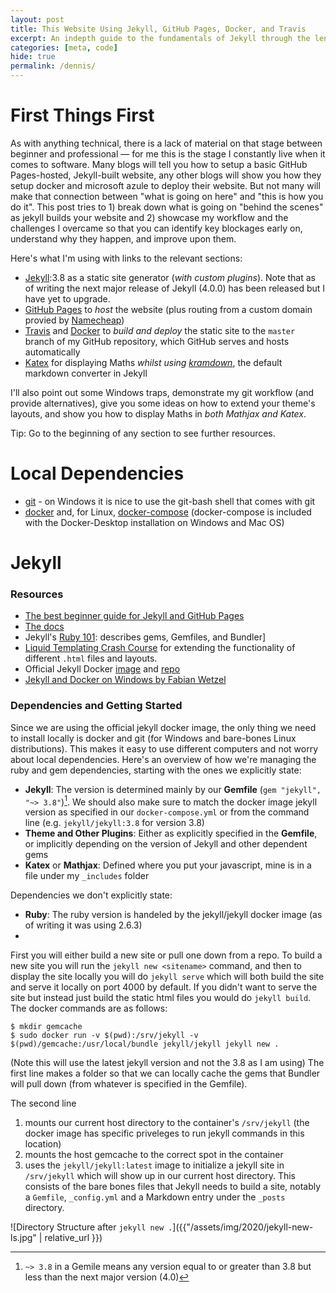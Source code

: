 ```yaml
---
layout: post
title: This Website Using Jekyll, GitHub Pages, Docker, and Travis
excerpt: An indepth guide to the fundamentals of Jekyll through the lense of a non-coder.
categories: [meta, code]
hide: true
permalink: /dennis/
---
```


# First Things First
As with anything technical, there is a lack of material on that stage between beginner and professional — for me this is the stage I constantly live when it comes to software. Many blogs will tell you how to setup a basic GitHub Pages-hosted, Jekyll-built website, any other blogs will show you how they setup docker and microsoft azule to deploy their website. But not many will make that connection between "what is going on here" and "this is how you do it". This post tries to 1) break down what is going on "behind the scenes" as jekyll builds your website and 2) showcase my workflow and the challenges I overcame so that you can identify key blockages early on, understand why they happen, and improve upon them. 

Here's what I'm using with links to the relevant sections: 
* [Jekyll](https://jekyllrb.com):3.8 as a static site generator (_with custom plugins_). Note that as of writing the next major release of Jekyll (4.0.0) has been released but I have yet to upgrade.
* [GitHub Pages](https://pages.github.com) to _host_ the website (plus routing from a custom domain provied by [Namecheap](https://www.namecheap.com))
* [Travis](https://travis-ci.org) and [Docker](https://www.docker.com) to _build and deploy_ the static site to the `master` branch of my GitHub repository, which GitHub serves and hosts automatically
* [Katex](https://katex.org) for displaying Maths _whilst using [kramdown](https://kramdown.gettalong.org/index.html)_, the default markdown converter in Jekyll

I'll also point out some Windows traps, demonstrate my git workflow (and provide alternatives), give you some ideas on how to extend your theme's layouts, and show you how to display Maths in _both Mathjax and Katex_. 

<!-- TODO: TABLE OF CONTENTS -->
Tip: Go to the beginning of any section to see further resources. 

# Local Dependencies
* [git](https://git-scm.com/download/) - on Windows it is nice to use the git-bash shell that comes with git
* [docker](https://docs.docker.com/get-docker/) and, for Linux, [docker-compose](https://docs.docker.com/compose/install/) (docker-compose is included with the Docker-Desktop installation on Windows and Mac OS) 

# Jekyll
### Resources
* [The best beginner guide for Jekyll and GitHub Pages](http://jmcglone.com/guides/github-pages)
* [The docs](https://jekyllrb.com/docs/)
* Jekyll's [Ruby 101](https://jekyllrb.com/docs/ruby-101/): describes gems, Gemfiles, and Bundler]
* [Liquid Templating Crash Course](https://www.seanh.cc/2019/09/29/liquid) for extending the functionality of different `.html` files and layouts. 
* Official Jekyll Docker [image](https://hub.docker.com/r/jekyll/jekyll/) and [repo](https://github.com/envygeeks/jekyll-docker/blob/master/README.md)
* [Jekyll and Docker on Windows by Fabian Wetzel](https://fabse.net/blog/2018/07/16/Running-Jekyll-on-Windows-using-Docker/)

### Dependencies and Getting Started
Since we are using the official jekyll docker image, the only thing we need to install locally is docker and git (for Windows and bare-bones Linux distributions). This makes it easy to use different computers and not worry about local dependencies. Here's an overview of how we're managing the ruby and gem dependencies, starting with the ones we explicitly state:
- **Jekyll**: The version is determined mainly by our **Gemfile** (`gem "jekyll", "~> 3.8"`)[^1]. We should also make sure to match the docker image jekyll version as specified in our `docker-compose.yml` or from the command line (e.g. `jekyll/jekyll:3.8` for version 3.8)
- **Theme and Other Plugins**: Either as explicitly specified in the **Gemfile**, or implicitly depending on the version of Jekyll and other dependent gems
- **Katex** or **Mathjax**: Defined where you put your javascript, mine is in a file under my `_includes` folder

Dependencies we don't explicitly state:
- **Ruby**: The ruby version is handeled by the jekyll/jekyll docker image (as of writing it was using 2.6.3)
- 

First you will either build a new site or pull one down from a repo. To build a new site you will run the `jekyll new <sitename>` command, and then to display the site locally you will do `jekyll serve` which will both build the site and serve it locally on port 4000 by default. If you didn't want to serve the site but instead just build the static html files you would do `jekyll build`. The docker commands are as follows:

```
$ mkdir gemcache
$ sudo docker run -v $(pwd):/srv/jekyll -v $(pwd)/gemcache:/usr/local/bundle jekyll/jekyll jekyll new .
```

(Note this will use the latest jekyll version and not the 3.8 as I am using)
The first line makes a folder so that we can locally cache the gems that Bundler will pull down (from whatever is specified in the Gemfile). 

The second line 

1) mounts our current host directory to the container's `/srv/jekyll` (the docker image has specific priveleges to run jekyll commands in this location) 
2) mounts the host gemcache to the correct spot in the container
3) uses the `jekyll/jekyll:latest` image to initialize a jekyll site in `/srv/jekyll` which will show up in our current host directory. This consists of the bare bones files that Jekyll needs to build a site, notably a `Gemfile`, `_config.yml` and a Markdown entry under the `_posts` directory.

![Directory Structure after `jekyll new .`]({{"/assets/img/2020/jekyll-new-ls.jpg" | relative_url }})


[^1]: `~> 3.8` in a Gemile means any version equal to or greater than 3.8 but less than the next major version (4.0)